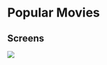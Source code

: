 # Popular Movies
 
 Screens
------
![](https://github.com/rodrigosenger/popularMoviesPartOne/tree/master/app/libs/imgs/popularMovies.png)
